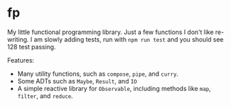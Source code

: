 # fp

My little functional programming library. Just a few functions I don't like
re-writing. I am slowly adding tests, run with `npm run test` and you should see
128 test passing.

Features:

- Many utility functions, such as `compose`, `pipe`, and `curry`.
- Some ADTs such as `Maybe`, `Result`, and `IO`
- A simple reactive library for `Observable`, including methods like `map`,
  `filter`, and `reduce`.
